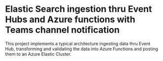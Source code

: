 # Elastic Search ingestion thru Event Hubs and Azure functions with Teams channel notification

This project implements a typical architecture ingesting data thru Event Hub, transforming and validating the data into Azure Functions and posting them to an Azure Elastic Cluster.